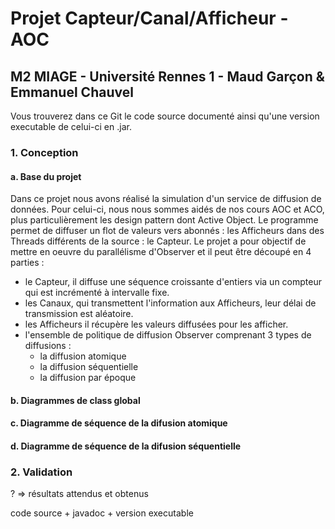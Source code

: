 # Projet Capteur/Canal/Afficheur - AOC
## M2 MIAGE - Université Rennes 1 - Maud Garçon & Emmanuel Chauvel

Vous trouverez dans ce Git le code source documenté ainsi qu'une version executable de celui-ci en .jar.

### 1. Conception
#### a. Base du projet
Dans ce projet nous avons réalisé la simulation d'un service de diffusion de données.
Pour celui-ci, nous nous sommes aidés de nos cours AOC et ACO, plus particulièrement les design pattern dont Active Object.
Le programme permet de diffuser un flot de valeurs vers abonnés : les Afficheurs dans des Threads différents de la source : le Capteur.
Le projet a pour objectif de mettre en oeuvre du parallélisme d'Observer et il peut être découpé en 4 parties :
-   le Capteur, il diffuse une séquence croissante d'entiers via un compteur qui est incrémenté à intervalle fixe.
-   les Canaux, qui transmettent l'information aux Afficheurs, leur délai de transmission est aléatoire.
-   les Afficheurs il récupère les valeurs diffusées pour les afficher.
-   l'ensemble de politique de diffusion Observer comprenant 3 types de diffusions :
    - la diffusion atomique
    - la diffusion séquentielle
    - la diffusion par époque

#### b. Diagrammes de class global

#### c. Diagramme de séquence de la difusion atomique

#### d. Diagramme de séquence de la difusion séquentielle

### 2. Validation

? => résultats attendus et obtenus


code source + javadoc + version executable
